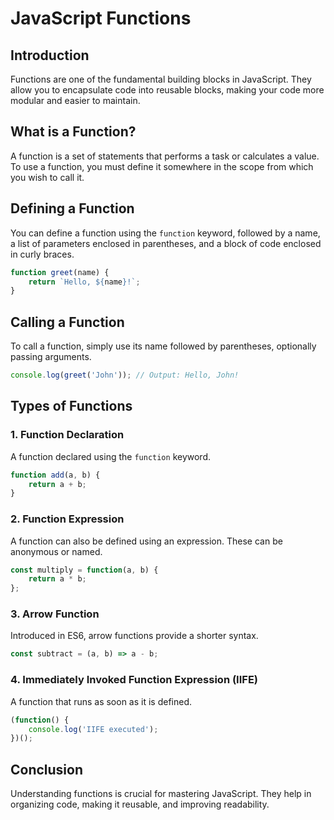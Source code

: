 # JavaScript Functions

## Introduction
Functions are one of the fundamental building blocks in JavaScript. They allow you to encapsulate code into reusable blocks, making your code more modular and easier to maintain.

## What is a Function?
A function is a set of statements that performs a task or calculates a value. To use a function, you must define it somewhere in the scope from which you wish to call it.

## Defining a Function
You can define a function using the `function` keyword, followed by a name, a list of parameters enclosed in parentheses, and a block of code enclosed in curly braces.

```javascript
function greet(name) {
    return `Hello, ${name}!`;
}
```

## Calling a Function
To call a function, simply use its name followed by parentheses, optionally passing arguments.

```javascript
console.log(greet('John')); // Output: Hello, John!
```

## Types of Functions

### 1. Function Declaration
A function declared using the `function` keyword.

```javascript
function add(a, b) {
    return a + b;
}
```

### 2. Function Expression
A function can also be defined using an expression. These can be anonymous or named.

```javascript
const multiply = function(a, b) {
    return a * b;
};
```

### 3. Arrow Function
Introduced in ES6, arrow functions provide a shorter syntax.

```javascript
const subtract = (a, b) => a - b;
```

### 4. Immediately Invoked Function Expression (IIFE)
A function that runs as soon as it is defined.

```javascript
(function() {
    console.log('IIFE executed');
})();
```

## Conclusion
Understanding functions is crucial for mastering JavaScript. They help in organizing code, making it reusable, and improving readability.
